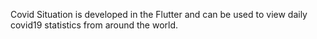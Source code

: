 Covid Situation is developed in the Flutter and can be used to view daily covid19 statistics from around the world.
